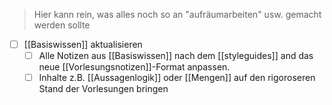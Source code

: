 > Hier kann rein, was alles noch so an "aufräumarbeiten" usw. gemacht werden sollte


- [ ] [[Basiswissen]] aktualisieren
	- [ ] Alle Notizen aus [[Basiswissen]] nach dem [[styleguides]] and das neue [[Vorlesungsnotizen]]-Format anpassen.
	- [ ] Inhalte z.B. [[Aussagenlogik]] oder [[Mengen]] auf den rigoroseren Stand der Vorlesungen bringen
